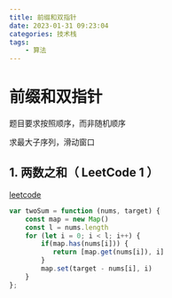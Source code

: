 ```yaml
---
title: 前缀和双指针
date: 2023-01-31 09:23:04
categories: 技术栈
tags: 
    - 算法
---
```



# 前缀和双指针

题目要求按照顺序，而非随机顺序

求最大子序列，滑动窗口

## 1. 两数之和（ LeetCode 1 ）

[leetcode](https://leetcode.cn/problems/two-sum/description/)

```js
var twoSum = function (nums, target) {
    const map = new Map()
    const l = nums.length
    for (let i = 0; i < l; i++) {
        if(map.has(nums[i])) {
           return [map.get(nums[i]), i] 
        }
        map.set(target - nums[i], i)
    }
};
```